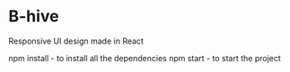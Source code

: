 # B-hive
Responsive UI design made in React


npm install - to install all the dependencies
npm start    - to start the project
